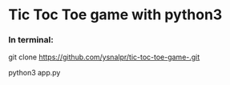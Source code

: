 # Tic Toc Toe game with python3


### In terminal:

git clone https://github.com/ysnalpr/tic-toc-toe-game-.git

python3 app.py
